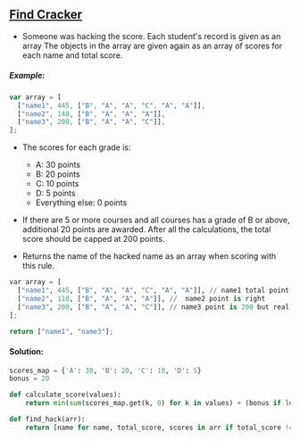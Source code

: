 ## [Find Cracker](https://www.codewars.com/kata/59f70440bee845599c000085)

- Someone was hacking the score. Each student's record is given as an array The objects in the array are given again as an array of scores for each name and total score.

##### Example:

```js
var array = [
  ["name1", 445, ["B", "A", "A", "C", "A", "A"]],
  ["name2", 140, ["B", "A", "A", "A"]],
  ["name3", 200, ["B", "A", "A", "C"]],
];
```

- The scores for each grade is:

  - A: 30 points
  - B: 20 points
  - C: 10 points
  - D: 5 points
  - Everything else: 0 points

- If there are 5 or more courses and all courses has a grade of B or above, additional 20 points are awarded. After all the calculations, the total score should be capped at 200 points.

- Returns the name of the hacked name as an array when scoring with this rule.

```python
var array = [
  ["name1", 445, ["B", "A", "A", "C", "A", "A"]], // name1 total point is over 200 => hacked
  ["name2", 110, ["B", "A", "A", "A"]], //  name2 point is right
  ["name3", 200, ["B", "A", "A", "C"]], // name3 point is 200 but real point is 90 => hacked
];

return ["name1", "name3"];
```

#### Solution:

```python
scores_map = {'A': 30, 'B': 20, 'C': 10, 'D': 5}
bonus = 20

def calculate_score(values):
    return min(sum(scores_map.get(k, 0) for k in values) + (bonus if len(values) >= 5 and set(values) <= {'A', 'B'} else 0), 200)

def find_hack(arr):
    return [name for name, total_score, scores in arr if total_score != calculate_score(scores)]

```
